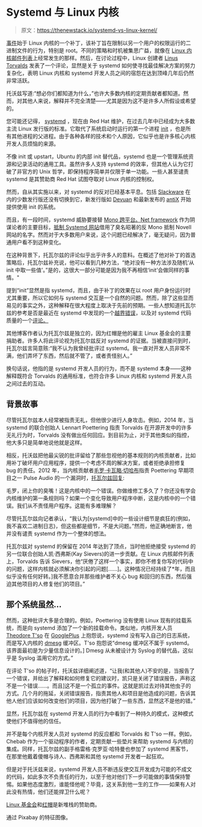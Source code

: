 # Systemd 与 Linux 内核

> 原文：<https://thenewstack.io/systemd-vs-linux-kernel/>

[事件](https://lkml.org/lkml/2017/7/6/615)始于 Linux 内核的一个补丁，该补丁旨在限制以另一个用户的权限运行的二进制文件的行为，特别是 root。不同的策略和时机被集思广益，就像在 [Linux 内核邮件列表](https://lkml.org/)上经常发生的那样。然后，在讨论过程中，Linux 创建者 [Linus Torvalds](https://github.com/torvalds) 发表了一个评论，显然是关于 systemd 如何使寻找最佳解决方案的努力复杂化，表明 Linux 内核和 systemd 开发人员之间的宿怨在达到顶峰几年后仍然非常活跃。

托沃兹写道:“想必你们都知道为什么，”也许大多数内核的定期贡献者都知道。然而，对其他人来说，解释并不完全清楚——尤其是因为这不是许多人所假设或希望的。

您可能还记得， [systemd](https://www.freedesktop.org/wiki/Software/systemd/) ，现在由 Red Hat 维护，在过去几年中已经成为大多数主流 Linux 发行版的标准。它取代了系统启动时运行的第一个进程 [init](http://www.tldp.org/LDP/intro-linux/html/sect_04_02.html) ，也是所有其他进程的父进程。由于各种各样的技术和个人原因，它似乎也是许多核心内核开发人员烦恼的来源。

不像 init 或 upstart，Ubuntu 的内部 init 替代品，systemd 也是一个管理系统资源和记录活动的通用工具。虽然许多人支持 systemd 的效率，但其他人认为它打破了非官方的 Unix 哲学，即保持程序简单并仅限于单一功能。一些人甚至谴责 systemd 是其赞助商 Red Hat 试图夺取对 Linux 内核的控制权。

然而，自从其实施以来，对 systemd 的反对已经基本平息。包括 [Slackware](http://www.slackware.com/) 在内的少数发行版还没有切换到它，新发行版如 [Devuan](https://devuan.org/) 和最新发布的 [antiX](http://antix.mepis.org/index.php?title=Main_Page) 开始提供使用 init 的系统。

而且，有一段时间，systemd 威胁要接替 [Mono 跨平台。Net framework](http://www.mono-project.com/) 作为阴谋论者的主要目标，[抵制 Systemd 网站](http://ww1.boycottsystemd.org/?subid1=5dd193d8-69a3-11e7-b2f6-49eac2000a00)借用了臭名昭著的反 Mono 抵制 Novell 网站的名字。然而对于大多数用户来说，这个问题已经解决了，毫无疑问，因为普通用户看不到这种变化。

在这种背景下，托瓦尔兹的评论似乎出乎许多人的意料。在概述了他对补丁的首选策略后，托瓦尔兹补充说，他可以看到几种方法，“绝对没有一种方法涉及随机‘从 init 中取一些值’。”是的，这很大一部分可能是因为我不再相信‘init’会做同样的事情。"

提到“init”显然是指 systemd，而且，由于补丁的效果在以 root 用户身份运行时尤其重要，所以它如何与 systemd 交互是一个自然的问题。然而，除了这些显而易见的事实之外，这种解释在很大程度上取决于先前的预期。一些人想知道托瓦尔兹的参考是否是最近在 systemd 中发现的一个[越界错误](https://thenewstack.io/systemd-flaw-leaves-linux-distributions-scrambling-patch/)，以及对 systemd 代码质量的一个[评论。](http://openwall.com/lists/oss-security/2017/06/27/8)

其他博客作者认为托瓦尔兹是独立的，因为红帽是他的雇主 Linux 基金会的主要捐助者。许多人将此评论视为托瓦尔兹反对 systemd 的证据。当被直接问到时，托瓦尔兹言简意赅:“我不认为我曾经批评过 systemd。我一直对开发人员非常不满，他们弄坏了东西，然后就不管了，或者责怪别人。”

换句话说，他指的是 systemd 开发人员的行为，而不是 systemd 本身——这种解释既符合 Torvalds 的通用标准，也符合许多 Linux 内核和 systemd 开发人员之间过去的互动。

## 背景故事

尽管托瓦尔兹本人经常被指责无礼，但他很少进行人身攻击。例如，2014 年，当 systemd 的联合创始人 Lennart Poettering 指责 Torvalds 在开源开发中的许多无礼行为时，Torvalds 没有做出任何回应。到目前为止，对于其他类似的指控，他大多只是简单地说他就是这样。

相反，托沃兹把他最尖锐的批评留给了那些忽视他的基本规则的内核贡献者，比如用补丁破坏用户应用程序，提供一个考虑不周的解决方案，或者拒绝承担修复 bug 的责任。2012 年，当内核贡献者[毛罗·卡瓦略·切哈布](https://www.linkedin.com/in/mchehab/?ppe=1)指责 Poettering 早期项目之一 Pulse Audio 的一个漏洞时，[托瓦尔兹回复](https://www.theregister.co.uk/2013/01/04/torvalds_kernel_bug_rage/):

毛罗，闭上你的臭嘴！这是内核中的一个错误。你做维修工多久了？你还没有学会内核维护的第一条规则吗？如果一个变化导致用户程序中断，这是内核中的一个错误。我们从不责怪用户程序。这能有多难理解？

尽管托瓦尔兹向记者承认，“我认为[systemd]中的一些设计细节是疯狂的(例如，我不喜欢二进制日志)，但这些都是细节，不是大问题。”然而，他正确地断言，他并没有谴责 systemd 作为一个整体的想法。

托瓦尔兹对 systemd 的保留在 2014 年达到了顶点，当时他拒绝接受 systemd 的另一位联合创始人凯·西弗斯(Kay Sievers)的进一步贡献。在 Linux 内核邮件列表上，Torvalds 告诉 Sievers，他“厌倦了这样一个事实，即你不修复你写的代码中的问题，这样内核就必须解决你引起的问题[……]。这种情况已经持续了*年，而且似乎没有任何好转。]我不愿意合并那些维护者不关心 bug 和回归的东西，然后强迫其他项目的人修复他们的项目。”

## 那个系统虽然…

然而，这种批评大多是合理的。例如，Poettering 没有使用 Linux 现有的挂载系统，而是向 systemd 添加了一个新的挂载命令。类似地，内核开发人员 [Theodore T'so](http://web.mit.edu/tytso/www/home.html) 在 [GooglePlus](https://plus.google.com/+TheodoreTso/posts/K7ijdmxJ8PF) 上抱怨说，systemd 没有写入自己的日志系统，而是写入内核的 [dmesg](http://www.linfo.org/dmesg.html) 缓冲区。T'so 抱怨说“dmesg 缓冲区不属于 systemd。该界面最初是为少量信息设计的。] Dmesg 从未被设计为 Syslog 的替代品，这似乎是 Syslog 滥用它的方式。”

在评论 T'so 的帖子时，托沃兹详细阐述道，“让我(和其他人)不安的是，当报告了一个错误，并给出了解释和如何修复它的建议时，凯只是关闭了错误报告，声称这不是一个错误……。而且]这不是一个孤立的事件。这就是凯过去对待其他虫子的方式。几个月的拖延，关闭错误报告，指责其他人和项目是他造成的问题，告诉其他人他们应该如何改变他们的项目，因为他打破了一些东西，显然这不是他的错。”

显然，托瓦尔兹在 systemd 开发人员的行为中看到了一种持久的模式，这种模式使他们不值得他的信任。

并不是每个内核开发人员对 systemd 的反应都和 Torvalds 和 T'so 一样。例如，Chebab 作为一个驱动程序的作者，定期贡献一些垫片来帮助 systemd 与内核的集成。同样，托瓦尔兹的副手格雷格·克罗亚·哈特曼也参加了 systemd 黑客节，在那里他戴着傻帽与诗人、西弗斯和其他 systemd 开发者一起狂欢。

但是对于托沃兹来说，systemd 开发人员不断违反使交互开发成为可能的不成文的代码，如此多次不负责任的行为，以至于他对他们下一步可能做的事情保持警惕。如果他态度激烈，谁能怪他呢？毕竟，这关系到他一生的工作——如果有人对此没有热情，他们还能捍卫什么呢？

[Linux 基金会](https://www.linuxfoundation.org/)和[红帽](https://www.openshift.com/)是新堆栈的赞助商。

通过 Pixabay 的特征图像。

<svg xmlns:xlink="http://www.w3.org/1999/xlink" viewBox="0 0 68 31" version="1.1"><title>Group</title> <desc>Created with Sketch.</desc></svg>